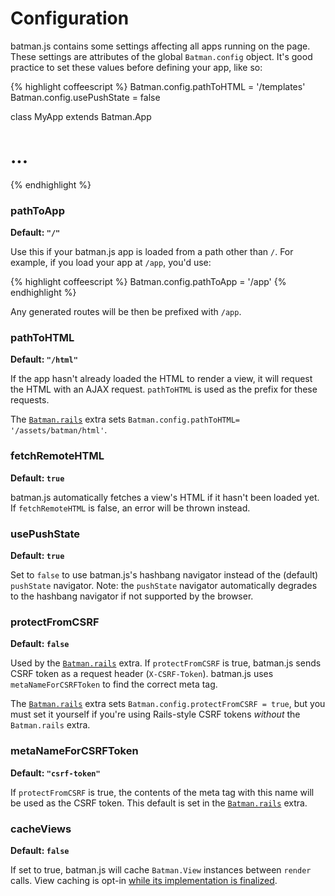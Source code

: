 # Configuration

batman.js contains some settings affecting all apps running on the page. These settings are attributes of the global `Batman.config` object. It's good practice to set these values before defining your app, like so:

{% highlight coffeescript %}
Batman.config.pathToHTML = '/templates'
Batman.config.usePushState = false

class MyApp extends Batman.App
  # ...
{% endhighlight %}

### pathToApp
__Default: `"/"`__

Use this if your batman.js app is loaded from a path other than `/`. For example, if you load your app at `/app`, you'd use:

{% highlight coffeescript %}
  Batman.config.pathToApp = '/app'
{% endhighlight %}

Any generated routes will be then be prefixed with `/app`.

### pathToHTML
__Default: `"/html"`__

If the app hasn't already loaded the HTML to render a view, it will request the HTML with an AJAX request. `pathToHTML` is used as the prefix for these requests.

The [`Batman.rails`](https://github.com/batmanjs/batman/blob/master/src/extras/batman.rails.coffee) extra sets `Batman.config.pathToHTML= '/assets/batman/html'`.

### fetchRemoteHTML
__Default: `true`__

batman.js automatically fetches a view's HTML if it hasn't been loaded yet. If `fetchRemoteHTML` is false, an error will be thrown instead.

### usePushState
__Default: `true`__

Set to `false` to use batman.js's hashbang navigator instead of the (default) `pushState` navigator. Note: the `pushState` navigator automatically degrades to the hashbang navigator if not supported by the browser.

### protectFromCSRF
__Default: `false`__

Used by the [`Batman.rails`](https://github.com/batmanjs/batman/blob/master/src/extras/batman.rails.coffee) extra. If `protectFromCSRF` is true, batman.js sends CSRF token as a request header (`X-CSRF-Token`). batman.js uses `metaNameForCSRFToken` to find the correct meta tag.

The [`Batman.rails`](https://github.com/batmanjs/batman/blob/master/src/extras/batman.rails.coffee) extra sets `Batman.config.protectFromCSRF = true`, but you must set it yourself if you're using Rails-style CSRF tokens _without_ the `Batman.rails` extra.

### metaNameForCSRFToken
__Default: `"csrf-token"`__

If `protectFromCSRF` is true, the contents of the meta tag with this name will be used as the CSRF token. This default is set in the [`Batman.rails`](https://github.com/batmanjs/batman/blob/master/src/extras/batman.rails.coffee) extra.

### cacheViews
__Default: `false`__

If set to true, batman.js will cache `Batman.View` instances between `render` calls. View caching is opt-in [while its implementation is finalized](https://github.com/batmanjs/batman/issues/805).

